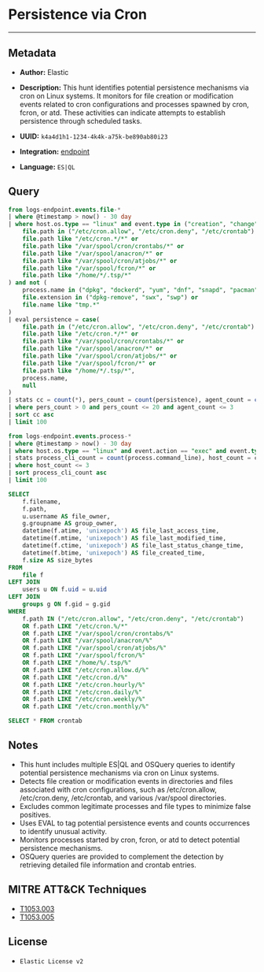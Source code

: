 # Persistence via Cron

---

## Metadata

- **Author:** Elastic
- **Description:** This hunt identifies potential persistence mechanisms via cron on Linux systems. It monitors for file creation or modification events related to cron configurations and processes spawned by cron, fcron, or atd. These activities can indicate attempts to establish persistence through scheduled tasks.

- **UUID:** `k4a4d1h1-1234-4k4k-a75k-be890ab80i23`
- **Integration:** [endpoint](https://docs.elastic.co/integrations/endpoint)
- **Language:** `ES|QL`

## Query

```sql
from logs-endpoint.events.file-*
| where @timestamp > now() - 30 day
| where host.os.type == "linux" and event.type in ("creation", "change") and (
    file.path in ("/etc/cron.allow", "/etc/cron.deny", "/etc/crontab") or
    file.path like "/etc/cron.*/*" or
    file.path like "/var/spool/cron/crontabs/*" or
    file.path like "/var/spool/anacron/*" or
    file.path like "/var/spool/cron/atjobs/*" or
    file.path like "/var/spool/fcron/*" or
    file.path like "/home/*/.tsp/*"
) and not (
    process.name in ("dpkg", "dockerd", "yum", "dnf", "snapd", "pacman", "pamac-daemon", "anacron") or
    file.extension in ("dpkg-remove", "swx", "swp") or
    file.name like "tmp.*"
)
| eval persistence = case(
    file.path in ("/etc/cron.allow", "/etc/cron.deny", "/etc/crontab") or
    file.path like "/etc/cron.*/*" or
    file.path like "/var/spool/cron/crontabs/*" or
    file.path like "/var/spool/anacron/*" or
    file.path like "/var/spool/cron/atjobs/*" or
    file.path like "/var/spool/fcron/*" or
    file.path like "/home/*/.tsp/*",
    process.name,
    null
)
| stats cc = count(*), pers_count = count(persistence), agent_count = count(agent.id) by process.executable, file.path, host.name, user.name
| where pers_count > 0 and pers_count <= 20 and agent_count <= 3
| sort cc asc
| limit 100
```

```sql
from logs-endpoint.events.process-*
| where @timestamp > now() - 30 day
| where host.os.type == "linux" and event.action == "exec" and event.type == "start" and process.parent.name in ("cron", "fcron", "atd")
| stats process_cli_count = count(process.command_line), host_count = count_distinct(host.name) by process.command_line, process.executable, process.parent.executable
| where host_count <= 3
| sort process_cli_count asc
| limit 100
```

```sql
SELECT
    f.filename,
    f.path,
    u.username AS file_owner,
    g.groupname AS group_owner,
    datetime(f.atime, 'unixepoch') AS file_last_access_time,
    datetime(f.mtime, 'unixepoch') AS file_last_modified_time,
    datetime(f.ctime, 'unixepoch') AS file_last_status_change_time,
    datetime(f.btime, 'unixepoch') AS file_created_time,
    f.size AS size_bytes
FROM
    file f
LEFT JOIN
    users u ON f.uid = u.uid
LEFT JOIN
    groups g ON f.gid = g.gid
WHERE
    f.path IN ("/etc/cron.allow", "/etc/cron.deny", "/etc/crontab")
    OR f.path LIKE "/etc/cron.%/*"
    OR f.path LIKE "/var/spool/cron/crontabs/%"
    OR f.path LIKE "/var/spool/anacron/%"
    OR f.path LIKE "/var/spool/cron/atjobs/%"
    OR f.path LIKE "/var/spool/fcron/%"
    OR f.path LIKE "/home/%/.tsp/%"
    OR f.path LIKE "/etc/cron.allow.d/%"
    OR f.path LIKE "/etc/cron.d/%"
    OR f.path LIKE "/etc/cron.hourly/%"
    OR f.path LIKE "/etc/cron.daily/%"
    OR f.path LIKE "/etc/cron.weekly/%"
    OR f.path LIKE "/etc/cron.monthly/%"
```

```sql
SELECT * FROM crontab
```

## Notes

- This hunt includes multiple ES|QL and OSQuery queries to identify potential persistence mechanisms via cron on Linux systems.
- Detects file creation or modification events in directories and files associated with cron configurations, such as /etc/cron.allow, /etc/cron.deny, /etc/crontab, and various /var/spool directories.
- Excludes common legitimate processes and file types to minimize false positives.
- Uses EVAL to tag potential persistence events and counts occurrences to identify unusual activity.
- Monitors processes started by cron, fcron, or atd to detect potential persistence mechanisms.
- OSQuery queries are provided to complement the detection by retrieving detailed file information and crontab entries.
## MITRE ATT&CK Techniques

- [T1053.003](https://attack.mitre.org/techniques/T1053/003)
- [T1053.005](https://attack.mitre.org/techniques/T1053/005)

## License

- `Elastic License v2`
